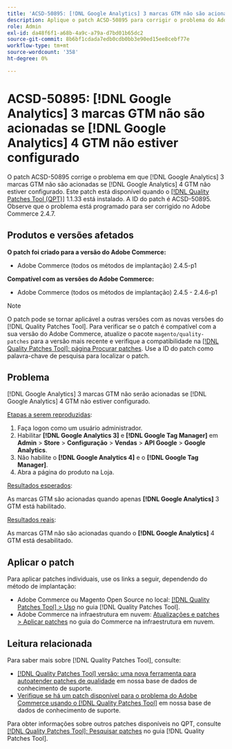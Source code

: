 ```yaml
---
title: 'ACSD-50895: [!DNL Google Analytics] 3 marcas GTM não são acionadas se o GTM [!DNL Google Analytics] 4 não estiver configurado'
description: Aplique o patch ACSD-50895 para corrigir o problema do Adobe Commerce em que as tags GTM  [!DNL Google Analytics] 3 não são acionadas se o GTM [!DNL Google Analytics] 4 não estiver configurado.
role: Admin
exl-id: da48f6f1-a68b-4a9c-a79a-d7bd01b65dc2
source-git-commit: 8b6bf1cdada7edb0cdb0bb3e90ed15ee8cebf77e
workflow-type: tm+mt
source-wordcount: '358'
ht-degree: 0%

---
```


# ACSD-50895: [!DNL Google Analytics] 3 marcas GTM não são acionadas se [!DNL Google Analytics] 4 GTM não estiver configurado

O patch ACSD-50895 corrige o problema em que [!DNL Google Analytics] 3 marcas GTM não são acionadas se [!DNL Google Analytics] 4 GTM não estiver configurado. Este patch está disponível quando o [[!DNL Quality Patches Tool (QPT)]](/help/announcements/adobe-commerce-announcements/magento-quality-patches-released-new-tool-to-self-serve-quality-patches.md) 1.1.33 está instalado. A ID do patch é ACSD-50895. Observe que o problema está programado para ser corrigido no Adobe Commerce 2.4.7.

## Produtos e versões afetados

**O patch foi criado para a versão do Adobe Commerce:**

* Adobe Commerce (todos os métodos de implantação) 2.4.5-p1

**Compatível com as versões do Adobe Commerce:**

* Adobe Commerce (todos os métodos de implantação) 2.4.5 - 2.4.6-p1

>[!NOTE]
>
>O patch pode se tornar aplicável a outras versões com as novas versões do [!DNL Quality Patches Tool]. Para verificar se o patch é compatível com a sua versão do Adobe Commerce, atualize o pacote `magento/quality-patches` para a versão mais recente e verifique a compatibilidade na [[!DNL Quality Patches Tool]: página Procurar patches](https://experienceleague.adobe.com/tools/commerce-quality-patches/index.html). Use a ID do patch como palavra-chave de pesquisa para localizar o patch.

## Problema

[!DNL Google Analytics] 3 marcas GTM não serão acionadas se [!DNL Google Analytics] 4 GTM não estiver configurado.

<u>Etapas a serem reproduzidas</u>:

1. Faça logon como um usuário administrador.
1. Habilitar **[!DNL Google Analytics 3]** e **[!DNL Google Tag Manager]** em **Admin** > **Store** > **Configuração** > **Vendas** > **API Google** > **Google Analytics**.
1. Não habilite o **[!DNL Google Analytics 4]** e o **[!DNL Google Tag Manager]**.
1. Abra a página do produto na Loja.

<u>Resultados esperados</u>:

As marcas GTM são acionadas quando apenas **[!DNL Google Analytics]** 3 GTM está habilitado.

<u>Resultados reais</u>:

As marcas GTM não são acionadas quando o **[!DNL Google Analytics]** 4 GTM está desabilitado.

## Aplicar o patch

Para aplicar patches individuais, use os links a seguir, dependendo do método de implantação:

* Adobe Commerce ou Magento Open Source no local: [[!DNL Quality Patches Tool] > Uso](https://experienceleague.adobe.com/docs/commerce-operations/tools/quality-patches-tool/usage.html) no guia [!DNL Quality Patches Tool].
* Adobe Commerce na infraestrutura em nuvem: [Atualizações e patches > Aplicar patches](https://experienceleague.adobe.com/docs/commerce-cloud-service/user-guide/develop/upgrade/apply-patches.html) no guia do Commerce na infraestrutura em nuvem.

## Leitura relacionada

Para saber mais sobre [!DNL Quality Patches Tool], consulte:

* [[!DNL Quality Patches Tool] versão: uma nova ferramenta para autoatender patches de qualidade](/help/announcements/adobe-commerce-announcements/magento-quality-patches-released-new-tool-to-self-serve-quality-patches.md) em nossa base de dados de conhecimento de suporte.
* [Verifique se há um patch disponível para o problema do Adobe Commerce usando o [!DNL Quality Patches Tool]](/help/support-tools/patches-available-in-qpt-tool/check-patch-for-magento-issue-with-magento-quality-patches.md) em nossa base de dados de conhecimento de suporte.

Para obter informações sobre outros patches disponíveis no QPT, consulte [[!DNL Quality Patches Tool]: Pesquisar patches](https://experienceleague.adobe.com/tools/commerce-quality-patches/index.html) no guia [!DNL Quality Patches Tool].
